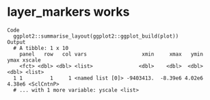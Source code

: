 # layer_markers works

    Code
      ggplot2::summarise_layout(ggplot2::ggplot_build(plot))
    Output
      # A tibble: 1 x 10
        panel   row   col vars                  xmin     xmax   ymin   ymax xscale    
        <fct> <dbl> <dbl> <list>               <dbl>    <dbl>  <dbl>  <dbl> <list>    
      1 1         1     1 <named list [0]> -9403413.  -8.39e6 4.02e6 4.38e6 <SclCntnP>
      # ... with 1 more variable: yscale <list>

